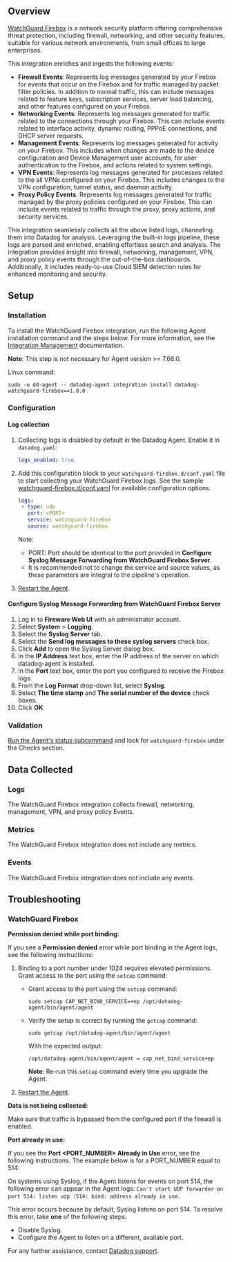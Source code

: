 ## Overview

[WatchGuard Firebox][4] is a network security platform offering comprehensive threat protection, including firewall, networking, and other security features, suitable for various network environments, from small offices to large enterprises.

This integration enriches and ingests the following events:

- **Firewall Events**: Represents log messages generated by your Firebox for events that occur on the Firebox and for traffic managed by packet filter policies. In addition to normal traffic, this can include messages related to feature keys, subscription services, server load balancing, and other features configured on your Firebox.
- **Networking Events**: Represents log messages generated for traffic related to the connections through your Firebox. This can include events related to interface activity, dynamic routing, PPPoE connections, and DHCP server requests.
- **Management Events**: Represents log messages generated for activity on your Firebox. This includes when changes are made to the device configuration and Device Management user accounts, for user authentication to the Firebox, and actions related to system settings.
- **VPN Events**: Represents log messages generated for processes related to the all VPNs configured on your Firebox. This includes changes to the VPN configuration, tunnel status, and daemon activity.
- **Proxy Policy Events**: Represents log messages generated for traffic managed by the proxy policies configured on your Firebox. This can include events related to traffic through the proxy, proxy actions, and security services.

This integration seamlessly collects all the above listed logs, channeling them into Datadog for analysis. Leveraging the built-in logs pipeline, these logs are parsed and enriched, enabling effortless search and analysis. The integration provides insight into firewall, networking, management, VPN, and proxy policy events through the out-of-the-box dashboards. Additionally, it includes ready-to-use Cloud SIEM detection rules for enhanced monitoring and security.

## Setup

### Installation

To install the WatchGuard Firebox integration, run the following Agent installation command and the steps below. For more information, see the [Integration Management][5] documentation.

**Note**: This step is not necessary for Agent version >= 7.66.0.

Linux command:

  ```shell
  sudo -u dd-agent -- datadog-agent integration install datadog-watchguard-firebox==1.0.0
  ```

### Configuration

#### Log collection

1. Collecting logs is disabled by default in the Datadog Agent. Enable it in `datadog.yaml`:

    ```yaml
    logs_enabled: true
    ```

2. Add this configuration block to your `watchguard-firebox.d/conf.yaml` file to start collecting your WatchGuard Firebox logs. See the sample [watchguard-firebox.d/conf.yaml][6] for available configuration options.

      ```yaml
      logs:
       - type: udp
         port: <PORT>
         service: watchguard-firebox
         source: watchguard-firebox
      ```

      Note:
      - PORT: Port should be identical to the port provided in **Configure Syslog Message Forwarding from WatchGuard Firebox Server**.
      - It is recommended not to change the service and source values, as these parameters are integral to the pipeline's operation.

3. [Restart the Agent][1].

#### Configure Syslog Message Forwarding from WatchGuard Firebox Server

1. Log in to **Fireware Web UI** with an administrator account.
2. Select **System** > **Logging**.
3. Select the **Syslog Server** tab.
4. Select the **Send log messages to these syslog servers** check box.
5. Click **Add** to open the Syslog Server dialog box.
6. In the **IP Address** text box, enter the IP address of the server on which datadog-agent is installed.
7. In the **Port** text box, enter the port you configured to receive the Firebox logs.
8. From the **Log Format** drop-down list, select **Syslog**.
9. Select **The time stamp** and **The serial number of the device** check boxes.
10. Click **OK**.

### Validation

[Run the Agent's status subcommand][2] and look for `watchguard-firebox` under the Checks section.

## Data Collected

### Logs

The WatchGuard Firebox integration collects firewall, networking, management, VPN, and proxy policy Events.

### Metrics

The WatchGuard Firebox integration does not include any metrics.

### Events

The WatchGuard Firebox integration does not include any events.

## Troubleshooting

### WatchGuard Firebox

**Permission denied while port binding:**

If you see a **Permission denied** error while port binding in the Agent logs, see the following instructions:

   1. Binding to a port number under 1024 requires elevated permissions. Grant access to the port using the `setcap` command:

      - Grant access to the port using the `setcap` command:

         ```shell
         sudo setcap CAP_NET_BIND_SERVICE=+ep /opt/datadog-agent/bin/agent/agent
         ```

      - Verify the setup is correct by running the `getcap` command:

         ```shell
         sudo getcap /opt/datadog-agent/bin/agent/agent
         ```

         With the expected output:

         ```shell
         /opt/datadog-agent/bin/agent/agent = cap_net_bind_service+ep
         ```

         **Note**: Re-run this `setcap` command every time you upgrade the Agent.

   2. [Restart the Agent][1].

**Data is not being collected:**

Make sure that traffic is bypassed from the configured port if the firewall is enabled.

**Port already in use:**

If you see the **Port <PORT_NUMBER> Already in Use** error, see the following instructions. The example below is for a PORT_NUMBER equal to 514:

On systems using Syslog, if the Agent listens for events on port 514, the following error can appear in the Agent logs: `Can't start UDP forwarder on port 514: listen udp :514: bind: address already in use`.

This error occurs because by default, Syslog listens on port 514. To resolve this error, take **one** of the following steps:

- Disable Syslog.
- Configure the Agent to listen on a different, available port.

For any further assistance, contact [Datadog support][3].

[1]: https://docs.datadoghq.com/agent/guide/agent-commands/#start-stop-and-restart-the-agent
[2]: https://docs.datadoghq.com/agent/guide/agent-commands/#agent-status-and-information
[3]: https://docs.datadoghq.com/help/
[4]: https://www.watchguard.com/wgrd-products/network-security
[5]: https://docs.datadoghq.com/agent/guide/integration-management/?tab=linux#install
[6]: https://github.com/DataDog/integrations-core/blob/master/watchguard_firebox/datadog_checks/watchguard_firebox/data/conf.yaml.example